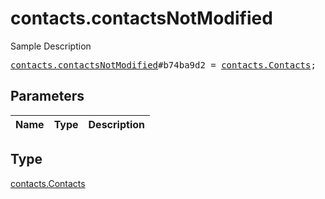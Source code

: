 # contacts.contactsNotModified

Sample Description

<pre>
<a href="../constructor/contacts.contactsNotModified.md">contacts.contactsNotModified</a>#b74ba9d2 = <a href="../type/contacts.Contacts.md">contacts.Contacts</a>;
</pre>

## Parameters

| Name | Type | Description |
|------|:----:|-------------|

## Type

[contacts.Contacts](../type/contacts.Contacts.md)
